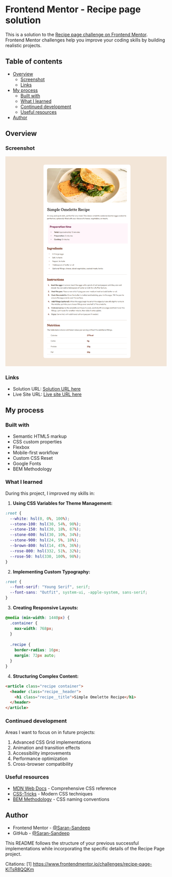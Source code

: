 # Frontend Mentor - Recipe page solution

This is a solution to the [Recipe page challenge on Frontend Mentor](https://www.frontendmentor.io/challenges/recipe-page-KiTsR8QQKm). Frontend Mentor challenges help you improve your coding skills by building realistic projects.

## Table of contents

- [Overview](#overview)
  - [Screenshot](#screenshot)
  - [Links](#links)
- [My process](#my-process)
  - [Built with](#built-with)
  - [What I learned](#what-i-learned)
  - [Continued development](#continued-development)
  - [Useful resources](#useful-resources)
- [Author](#author)

## Overview

### Screenshot

![Desktop View](./public/design/recipe-page-desktop-view.png)

### Links

- Solution URL: [Solution URL here](https://github.com/Saran-Sandeep/FEM-Recipe-page)
- Live Site URL: [Live site URL here](https://fem-recipe-page-weld.vercel.app/)

## My process

### Built with

- Semantic HTML5 markup
- CSS custom properties
- Flexbox
- Mobile-first workflow
- Custom CSS Reset
- Google Fonts
- BEM Methodology

### What I learned

During this project, I improved my skills in:

1. **Using CSS Variables for Theme Management:**

```css
:root {
  --white: hsl(0, 0%, 100%);
  --stone-100: hsl(30, 54%, 90%);
  --stone-150: hsl(30, 18%, 87%);
  --stone-600: hsl(30, 10%, 34%);
  --stone-900: hsl(24, 5%, 18%);
  --brown-800: hsl(14, 45%, 36%);
  --rose-800: hsl(332, 51%, 32%);
  --rose-50: hsl(330, 100%, 98%);
}
```

2. **Implementing Custom Typography:**

```css
:root {
  --font-serif: "Young Serif", serif;
  --font-sans: "Outfit", system-ui, -apple-system, sans-serif;
}
```

3. **Creating Responsive Layouts:**

```css
@media (min-width: 1440px) {
  .container {
    max-width: 768px;
  }

  .recipe {
    border-radius: 16px;
    margin: 72px auto;
  }
}
```

4. **Structuring Complex Content:**

```html
<article class="recipe container">
  <header class="recipe__header">
    <h1 class="recipe__title">Simple Omelette Recipe</h1>
  </header>
</article>
```

### Continued development

Areas I want to focus on in future projects:

1. Advanced CSS Grid implementations
2. Animation and transition effects
3. Accessibility improvements
4. Performance optimization
5. Cross-browser compatibility

### Useful resources

- [MDN Web Docs](https://developer.mozilla.org/en-US/docs/Web/CSS) - Comprehensive CSS reference
- [CSS-Tricks](https://css-tricks.com/) - Modern CSS techniques
- [BEM Methodology](https://getbem.com/) - CSS naming conventions

## Author

- Frontend Mentor - [@Saran-Sandeep](https://www.frontendmentor.io/profile/Saran-Sandeep)
- GitHub - [@Saran-Sandeep](https://github.com/Saran-Sandeep)

This README follows the structure of your previous successful implementations while incorporating the specific details of the Recipe Page project.

Citations:
[1] https://www.frontendmentor.io/challenges/recipe-page-KiTsR8QQKm
